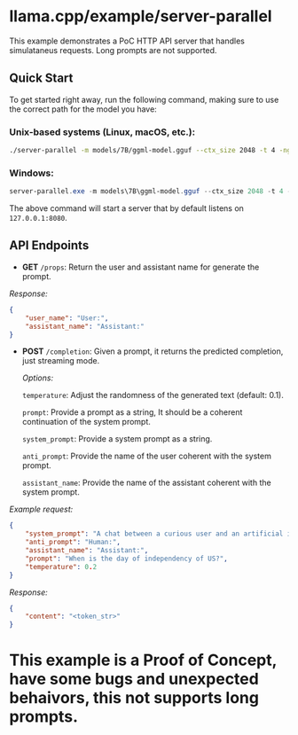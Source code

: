 # llama.cpp/example/server-parallel

This example demonstrates a PoC HTTP API server that handles simulataneus requests. Long prompts are not supported.

## Quick Start

To get started right away, run the following command, making sure to use the correct path for the model you have:

### Unix-based systems (Linux, macOS, etc.):

```bash
./server-parallel -m models/7B/ggml-model.gguf --ctx_size 2048 -t 4 -ngl 33 --batch-size 512 --parallel 3 -n 512 --cont-batching
```

### Windows:

```powershell
server-parallel.exe -m models\7B\ggml-model.gguf --ctx_size 2048 -t 4 -ngl 33 --batch-size 512 --parallel 3 -n 512 --cont-batching
```
The above command will start a server that by default listens on `127.0.0.1:8080`.

## API Endpoints

-   **GET** `/props`: Return the user and assistant name for generate the prompt.

*Response:*
```json
{
    "user_name": "User:",
    "assistant_name": "Assistant:"
}
```

-   **POST** `/completion`: Given a prompt, it returns the predicted completion, just streaming mode.

    *Options:*

    `temperature`: Adjust the randomness of the generated text (default: 0.1).

    `prompt`: Provide a prompt as a string, It should be a coherent continuation of the system prompt.

    `system_prompt`: Provide a system prompt as a string.

    `anti_prompt`: Provide the name of the user coherent with the system prompt.

    `assistant_name`: Provide the name of the assistant coherent with the system prompt.

*Example request:*
```json
{
    "system_prompt": "A chat between a curious user and an artificial intelligence assistant. The assistant gives helpful, detailed, and polite answers to the user's questions.\n\nHuman: Hello\nAssistant: Hi, how may I help you?\nHuman:",
    "anti_prompt": "Human:",
    "assistant_name": "Assistant:",
    "prompt": "When is the day of independency of US?",
    "temperature": 0.2
}
```

*Response:*
```json
{
    "content": "<token_str>"
}
```

# This example is a Proof of Concept, have some bugs and unexpected behaivors, this not supports long prompts.
